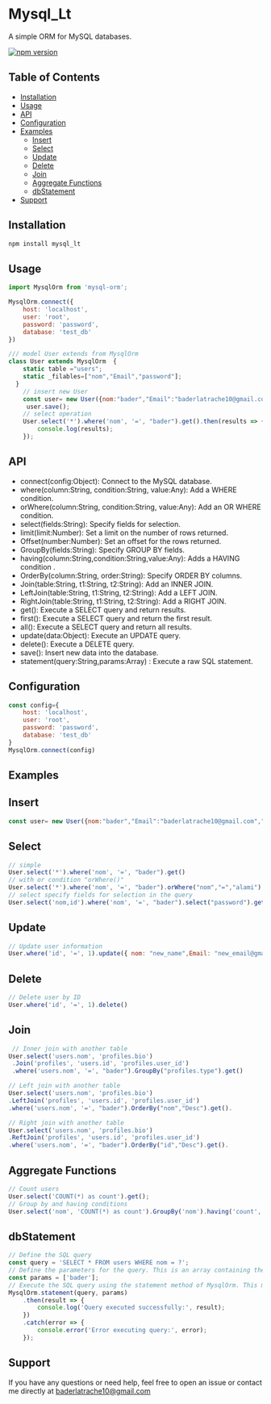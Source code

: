 # Mysql_Lt

A simple ORM for MySQL databases.

[![npm version](https://badge.fury.io/js/mysql-orm.svg)](https://badge.fury.io/js/mysql-orm)

## Table of Contents

- [Installation](#installation)
- [Usage](#usage)
- [API](#api)
- [Configuration](#configuration)
- [Examples](#examples)
  - [Insert](#insert)
  - [Select](#select)
  - [Update](#update)
  - [Delete](#delete)
  - [Join](#join)
  - [Aggregate Functions](#aggregate-functions)
  - [dbStatement](#dbstatement)
- [Support](#support)


## Installation

```bash
npm install mysql_lt

```
## Usage

```javascript
import MysqlOrm from 'mysql-orm';

MysqlOrm.connect({
    host: 'localhost',
    user: 'root',
    password: 'password',
    database: 'test_db'
})

/// model User extends from MysqlOrm
class User extends MysqlOrm  {
    static table ="users";
    static _filables=["nom","Email","password"];
  }
    // insert new User
    const user= new User({nom:"bader","Email":"baderlatrache10@gmail.com","password":"12345678"});
     user.save();
    // select operation
    User.select('*').where('nom', '=', "bader").get().then(results => {
        console.log(results);
    });

```
## API
* connect(config:Object): Connect to the MySQL database.
* where(column:String, condition:String, value:Any): Add a WHERE condition.
* orWhere(column:String, condition:String, value:Any): Add an OR WHERE condition.
* select(fields:String): Specify fields for selection.
* limit(limit:Number): Set a limit on the number of rows returned.
* Offset(number:Number): Set an offset for the rows returned.
* GroupBy(fields:String): Specify GROUP BY fields.
* having(column:String,condition:String,value:Any): Adds a HAVING condition .
* OrderBy(column:String, order:String): Specify ORDER BY columns.
* Join(table:String, t1:String, t2:String): Add an INNER JOIN.
* LeftJoin(table:String, t1:String, t2:String): Add a LEFT JOIN.
* RightJoin(table:String, t1:String, t2:String): Add a RIGHT JOIN.
* get(): Execute a SELECT query and return results.
* first(): Execute a SELECT query and return the first result.
* all(): Execute a SELECT query and return all results.
* update(data:Object): Execute an UPDATE query.
* delete(): Execute a DELETE query.
* save(): Insert new data into the database.
* statement(query:String,params:Array) : Execute a raw SQL statement.

## Configuration
```javascript
const config={
    host: 'localhost',
    user: 'root',
    password: 'password',
    database: 'test_db'
}
MysqlOrm.connect(config)

```
## Examples
## Insert
  ```javascript
  const user= new User({nom:"bader","Email":"baderlatrache10@gmail.com","password":"12345678"}).save();
  ```
## Select 
  ```javascript
  // simple 
  User.select('*').where('nom', '=', "bader").get()
  // with or condition "orWhere()"
  User.select('*').where('nom', '=', "bader").orWhere("nom","=","alami").get()
  // select specify fields for selection in the query
  User.select('nom,id').where('nom', '=', "bader").select("password").get()
  ```
## Update   
  ```javascript
 // Update user information
 User.where('id', '=', 1).update({ nom: "new_name",Email: "new_email@gmail.com"}); 
  ```
## Delete 
  ```javascript
 // Delete user by ID
 User.where('id', '=', 1).delete()
```
## Join 
 ```javascript
  // Inner join with another table
User.select('users.nom', 'profiles.bio')
  .Join('profiles', 'users.id', 'profiles.user_id')
  .where('users.nom', '=', "bader").GroupBy("profiles.type").get()

// Left join with another table
User.select('users.nom', 'profiles.bio')
.LeftJoin('profiles', 'users.id', 'profiles.user_id')
 .where('users.nom', '=', "bader").OrderBy("nom","Desc").get().

// Right join with another table
User.select('users.nom', 'profiles.bio')
.ReftJoin('profiles', 'users.id', 'profiles.user_id')
 .where('users.nom', '=', "bader").OrderBy("id","Desc").get().
```
## Aggregate Functions
```javascript
// Count users
User.select('COUNT(*) as count').get();
// Group by and having conditions
User.select('nom', 'COUNT(*) as count').GroupBy('nom').having('count', '>', 1).get();
```
## dbStatement 
```javascript
// Define the SQL query 
const query = 'SELECT * FROM users WHERE nom = ?';
// Define the parameters for the query. This is an array containing the value to match against 'nom'.
const params = ['bader'];
// Execute the SQL query using the statement method of MysqlOrm. This method takes the query and parameters as arguments.
MysqlOrm.statement(query, params)
    .then(result => {
        console.log('Query executed successfully:', result);
    })
    .catch(error => {
        console.error('Error executing query:', error);
    });
```

## Support
  If you have any questions or need help, feel free to open an issue or contact me directly at baderlatrache10@gmail.com

  



  
